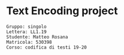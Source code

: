 # Text Encoding project
    Gruppo: singolo
    Lettera: LL1.19
    Studente: Matteo Rosana
    Matricola: 530398
    Corso: codifica di testi 19-20

